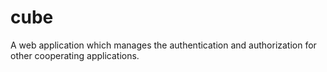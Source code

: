# cube
A web application which manages the authentication and authorization for other cooperating applications.
